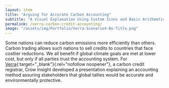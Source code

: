```yaml
---
layout: item
title: "Arguing for Accurate Carbon Accounting"
subtitle: "A Visual Explanation Using Custom Icons and Basic Arithmetic"
permalink: /verra-carbon-credit-accounting/
image: "/assets/img/Portfolio/Verra-Scenario4-No-Title.png"
---
```

Some nations can reduce carbon emissions more efficiently than others. Carbon trading allows such nations to sell credits to countries that face costlier reductions. We all benefit if global climate goals are met at lower cost, but only if all parties trust the accounting system. For [Verra](https://verra.org/){:target="_blank"}{:rel="nofollow noopener"}, a carbon credit registrar, Crow Insight developed a presentation explaining an accounting method assuring stakeholders that global tallies would be accurate and environmentally protective.
